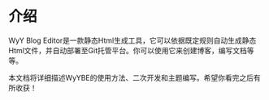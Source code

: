 # 介绍

WyY Blog Editor是一款静态Html生成工具，它可以依据既定规则自动生成静态Html文件，并自动部署至Git托管平台。你可以使用它来创建博客，编写文档等等。

本文档将详细描述WyYBE的使用方法、二次开发和主题编写。希望你看完之后有所收获！